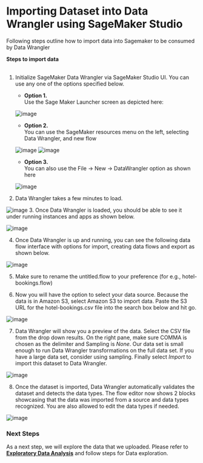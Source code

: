 # Importing Dataset into Data Wrangler using SageMaker Studio

Following steps outline how to import data into Sagemaker to be consumed by Data Wrangler


<b>Steps to import data</b></br></br>  
1. Initialize SageMaker Data Wrangler via SageMaker Studio UI. You can use any one of the options specified below. 
   


    -  <b>Option 1.</b> </br> Use the Sage Maker Launcher screen as depicted here:
    
    ![image](https://s3.amazonaws.com/sagemaker-sample-files/images/sagemaker-datawrangler/tabular-dataflow/image-1.png)

    -  <b>Option 2.</b> </br>  You can use the SageMaker resources menu on the left, selecting Data Wrangler, and new flow
    
    ![image](https://s3.amazonaws.com/sagemaker-sample-files/images/sagemaker-datawrangler/tabular-dataflow/image-1-1.png)
    ![image](https://s3.amazonaws.com/sagemaker-sample-files/images/sagemaker-datawrangler/tabular-dataflow/image-1-2.png)
    -  <b>Option 3.</b> </br> You can also use the File -> New -> DataWrangler option as shown here
    
    ![image](https://s3.amazonaws.com/sagemaker-sample-files/images/sagemaker-datawrangler/tabular-dataflow/image-1-3.png)
2. Data Wrangler takes a few minutes to load.

![image](https://s3.amazonaws.com/sagemaker-sample-files/images/sagemaker-datawrangler/tabular-dataflow/image-2.png)
3. Once Data Wrangler is loaded, you should be able to see it under running instances and apps as shown below.

![image](https://s3.amazonaws.com/sagemaker-sample-files/images/sagemaker-datawrangler/tabular-dataflow/image-3.png)

4. Once Data Wrangler is up and running, you can see the following data flow interface with options for import, creating data flows and export as shown below.

![image](https://s3.amazonaws.com/sagemaker-sample-files/images/sagemaker-datawrangler/tabular-dataflow/image-4.png)

5. Make sure to rename the untitled.flow to your preference (for e.g., hotel-bookings.flow)

6. Now you will have the option to select your data source. Because the data is in Amazon S3, select Amazon S3 to import data. Paste the S3 URL for the hotel-bookings.csv file into the search box below and hit go.

![image](https://s3.amazonaws.com/sagemaker-sample-files/images/sagemaker-datawrangler/tabular-dataflow/image-5.png)

7. Data Wrangler will show you a preview of the data. Select the CSV file from the drop down results. On the right pane, make sure COMMA is chosen as the delimiter and Sampling is *None*. Our data set is small enough to run Data Wrangler transformations on the full data set. If you have a large data set, consider using sampling. Finally select *Import* to import this dataset to Data Wrangler.

![image](https://s3.amazonaws.com/sagemaker-sample-files/images/sagemaker-datawrangler/tabular-dataflow/image-6.png)

8. Once the dataset is imported, Data Wrangler automatically validates the dataset and detects the data types. The flow editor now shows 2 blocks showcasing that the data was imported from a source and data types recognized. You are also allowed to edit the data types if needed.

![image](https://s3.amazonaws.com/sagemaker-sample-files/images/sagemaker-datawrangler/tabular-dataflow/image-7.png)

### Next Steps

As a next step, we will explore the data that we uploaded. Please refer to **[Exploratory Data Analysis](./Data-Exploration.md)** and follow steps for Data exploration.
